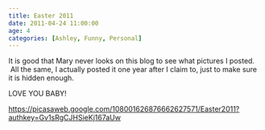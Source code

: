 ```yaml
---
title: Easter 2011
date: 2011-04-24 11:00:00
age: 4
categories: [Ashley, Funny, Personal]
---
```

It is good that Mary never looks on this blog to see what pictures I posted.  All the same, I actually posted it one year after I claim to, just to make sure it is hidden enough.

LOVE YOU BABY!

<a href="https://picasaweb.google.com/108001626876662627571/Easter2011?authkey=Gv1sRgCJHSieKj167aUw#">https://picasaweb.google.com/108001626876662627571/Easter2011?authkey=Gv1sRgCJHSieKj167aUw</a>
